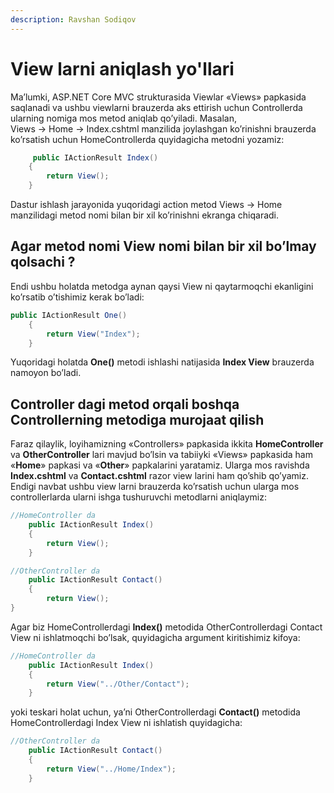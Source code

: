 ```yaml
---
description: Ravshan Sodiqov
---
```

# View larni aniqlash yo'llari

Ma’lumki, ASP.NET Core MVC strukturasida Viewlar «Views» papkasida saqlanadi va ushbu viewlarni brauzerda aks ettirish uchun Controllerda ularning nomiga mos metod aniqlab qo’yiladi.  Masalan,  
Views → Home → Index.cshtml manzilida joylashgan ko’rinishni brauzerda ko’rsatish uchun HomeControllerda quyidagicha metodni yozamiz:
```csharp
	 public IActionResult Index()
    {
        return View();
    }
```
Dastur ishlash jarayonida yuqoridagi action metod Views → Home manzilidagi metod nomi bilan bir xil ko’rinishni ekranga chiqaradi.
 
## Agar metod nomi View nomi bilan bir xil bo’lmay qolsachi ?

Endi ushbu holatda metodga aynan qaysi View ni qaytarmoqchi ekanligini ko’rsatib o’tishimiz kerak bo’ladi:
```csharp
public IActionResult One()
    {
        return View("Index");
    }
```

Yuqoridagi holatda **One()** metodi ishlashi natijasida **Index View** brauzerda namoyon bo’ladi. 

## Controller dagi metod orqali boshqa Controllerning metodiga murojaat qilish

Faraz qilaylik, loyihamizning «Controllers» papkasida ikkita **HomeController** va **OtherController** lari mavjud bo’lsin va tabiiyki «Views» papkasida ham «**Home**» papkasi va «**Other**» papkalarini yaratamiz. Ularga mos ravishda **Index.cshtml** va **Contact.cshtml** razor view larini ham qo’shib qo’yamiz. Endigi navbat ushbu view larni brauzerda ko’rsatish uchun ularga mos controllerlarda ularni ishga tushuruvchi metodlarni aniqlaymiz:
```csharp
//HomeController da
    public IActionResult Index()
    {
        return View();
    }

//OtherController da
    public IActionResult Contact()
    {
        return View();
}
```

 Agar biz HomeControllerdagi **Index()** metodida OtherControllerdagi Contact View ni ishlatmoqchi bo’lsak, quyidagicha argument kiritishimiz kifoya: 
```csharp
//HomeController da
    public IActionResult Index()
    {
        return View("../Other/Contact");
    }
```
yoki teskari holat uchun, ya’ni OtherControllerdagi **Contact()** metodida HomeControllerdagi Index View ni ishlatish quyidagicha:
```csharp
//OtherController da
    public IActionResult Contact()
    {
        return View("../Home/Index");
    }
```
